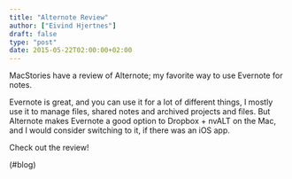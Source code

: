 ```yaml
---
title: "Alternote Review"
author: ["Eivind Hjertnes"]
draft: false
type: "post"
date: 2015-05-22T02:00:00+02:00
---
```


MacStories have a review of Alternote; my favorite way to use Evernote
for notes.

Evernote is great, and you can use it for a lot of different things, I
mostly use it to manage files, shared notes and archived projects and
files. But Alternote makes Evernote a good option to Dropbox + nvALT on
the Mac, and I would consider switching to it, if there was an iOS app.

Check out the review!

(#blog)
